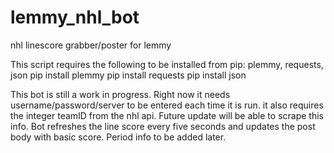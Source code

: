 # lemmy_nhl_bot
nhl linescore grabber/poster for lemmy

This script requires the following to be installed from pip: plemmy, requests, json
pip install plemmy
pip install requests
pip install json

This bot is still a work in progress. Right now it needs username/password/server to be entered each time it is run. it also requires the integer teamID from the nhl api. Future update will be able to scrape this info. Bot refreshes the line score every five seconds and updates the post body with basic score. Period info to be added later.
